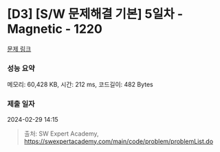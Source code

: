 # [D3] [S/W 문제해결 기본] 5일차 - Magnetic - 1220 

[문제 링크](https://swexpertacademy.com/main/code/problem/problemDetail.do?contestProbId=AV14hwZqABsCFAYD) 

### 성능 요약

메모리: 60,428 KB, 시간: 212 ms, 코드길이: 482 Bytes

### 제출 일자

2024-02-29 14:15



> 출처: SW Expert Academy, https://swexpertacademy.com/main/code/problem/problemList.do
